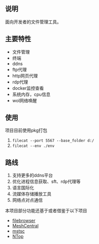## 说明
面向开发者的文件管理工具。

## 主要特性
-  文件管理
- 终端
- ddns
- ftp代理
- http网页代理
- rdp代理
- docker监控查看
- 系统内存，cpu信息
- wol网络唤醒
## 使用
项目目前使用pkg打包
1. `filecat --port 5567 --base_folder d:/ `
2. `filecat --env ./env`
## 路线
1. 支持更多的ddns平台
2. 优化进程信息获取、sft、rdp代理等
3. 语言国际化
3. 流媒体存储播放工具
4. 网络点对点通信

本项目部分功能还基于或者借鉴于以下项目
- [filebrowser](https://github.com/filebrowser/filebrowser)
- [MeshCentral](https://github.com/Ylianst/MeshCentral)
- [mstsc](https://github.com/citronneur/mstsc.js)
- [NTop](https://github.com/gsass1/NTop)
